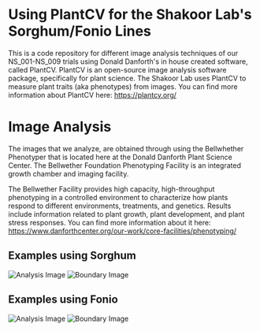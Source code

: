 # Using PlantCV for the Shakoor Lab's Sorghum/Fonio Lines

This is a code repository for different image analysis techniques of our NS_001-NS_009 trials using Donald Danforth's in house created software, called PlantCV. PlantCV is an open-source image analysis software package, specifically for plant science. The Shakoor Lab uses PlantCV to measure plant traits (aka phenotypes) from images. You can find more information about PlantCV here: https://plantcv.org/

# Image Analysis

The images that we analyze, are obtained through using the Bellwhether Phenotyper that is located here at the Donald Danforth Plant Science Center. The Bellwether Foundation Phenotyping Facility is an integrated growth chamber and imaging facility.

The Bellwether Facility provides high capacity, high-throughput phenotyping in a controlled environment to characterize how plants respond to different environments, treatments, and genetics. Results include information related to plant growth, plant development, and plant stress responses. You can find more information about it here: https://www.danforthcenter.org/our-work/core-facilities/phenotyping/

## Examples using Sorghum

![Analysis Image](../PlantCV_Workflows//NS_009/analysis_image.png)
![Boundary Image](../PlantCV_Workflows//NS_009/boundary_image.png)

## Examples using Fonio

![Analysis Image](../PlantCV_Workflows//NS_004/analysis_image.png)
![Boundary Image](../PlantCV_Workflows//NS_004/analysis_image.png)
